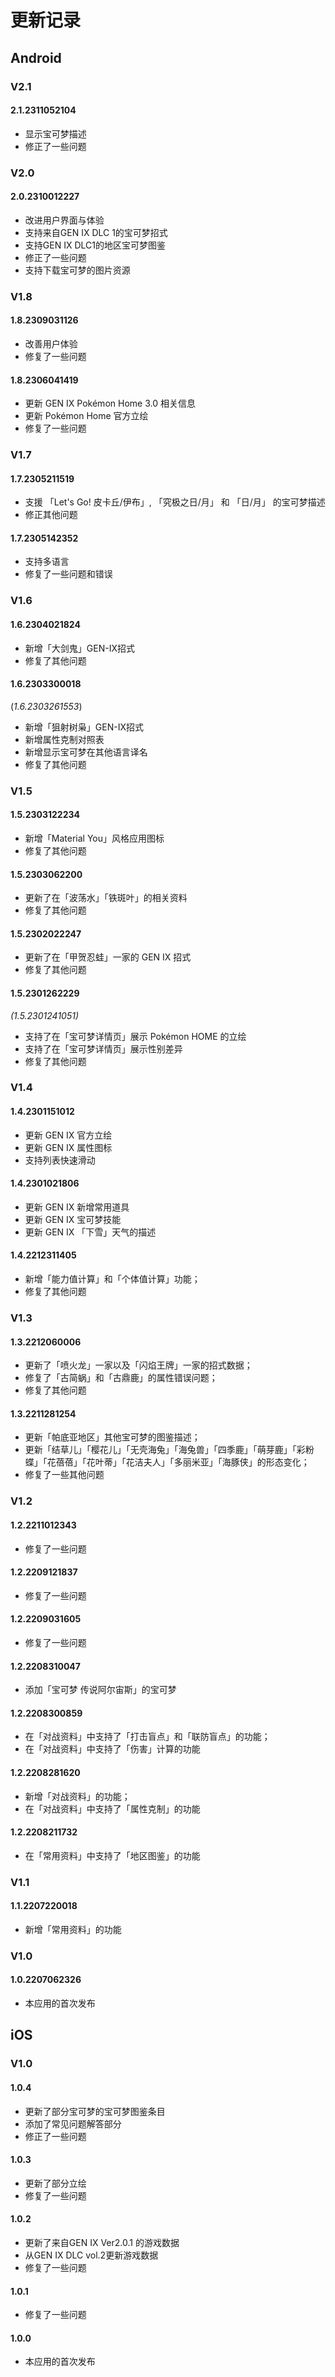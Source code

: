 # 更新记录
## Android
### V2.1
#### 2.1.2311052104
- 显示宝可梦描述
- 修正了一些问题

### V2.0
#### 2.0.2310012227
- 改进用户界面与体验
- 支持来自GEN IX DLC 1的宝可梦招式
- 支持GEN IX DLC1的地区宝可梦图鉴
- 修正了一些问题
- 支持下载宝可梦的图片资源

### V1.8
#### 1.8.2309031126
- 改善用户体验
- 修复了一些问题
#### 1.8.2306041419
- 更新 GEN IX Pokémon Home 3.0 相关信息
- 更新 Pokémon Home 官方立绘
- 修复了一些问题
### V1.7
#### 1.7.2305211519
- 支援 「Let's Go! 皮卡丘/伊布」, 「究极之日/月」 和 「日/月」 的宝可梦描述
- 修正其他问题
#### 1.7.2305142352
- 支持多语言
- 修复了一些问题和错误
### V1.6
#### 1.6.2304021824
- 新增「大剑鬼」GEN-IX招式
- 修复了其他问题
#### 1.6.2303300018
(_1.6.2303261553_)
- 新增「狙射树枭」GEN-IX招式
- 新增属性克制对照表
- 新增显示宝可梦在其他语言译名
- 修复了其他问题

### V1.5
#### 1.5.2303122234
- 新增「Material You」风格应用图标
- 修复了其他问题
#### 1.5.2303062200
- 更新了在「波荡水」「铁斑叶」的相关资料
- 修复了其他问题
#### 1.5.2302022247
- 更新了在「甲贺忍蛙」一家的 GEN IX 招式
- 修复了其他问题
#### 1.5.2301262229
_(1.5.2301241051)_
- 支持了在「宝可梦详情页」展示 Pokémon HOME 的立绘
- 支持了在「宝可梦详情页」展示性别差异
- 修复了其他问题
### V1.4
#### 1.4.2301151012
- 更新 GEN IX 官方立绘
- 更新 GEN IX 属性图标
- 支持列表快速滑动
#### 1.4.2301021806
- 更新 GEN IX 新增常用道具
- 更新 GEN IX 宝可梦技能
- 更新 GEN IX 「下雪」天气的描述
#### 1.4.2212311405
- 新增「能力值计算」和「个体值计算」功能；
- 修复了其他问题
### V1.3
#### 1.3.2212060006
- 更新了「喷火龙」一家以及「闪焰王牌」一家的招式数据；
- 修复了「古简蜗」和「古鼎鹿」的属性错误问题；
- 修复了其他问题
#### 1.3.2211281254
- 更新「帕底亚地区」其他宝可梦的图鉴描述；
- 更新「结草儿」「樱花儿」「无壳海兔」「海兔兽」「四季鹿」「萌芽鹿」「彩粉蝶」「花蓓蓓」「花叶蒂」「花洁夫人」「多丽米亚」「海豚侠」的形态变化；
- 修复了一些其他问题
### V1.2
#### 1.2.2211012343
- 修复了一些问题
#### 1.2.2209121837
- 修复了一些问题
#### 1.2.2209031605
- 修复了一些问题
#### 1.2.2208310047
- 添加「宝可梦 传说阿尔宙斯」的宝可梦
#### 1.2.2208300859
- 在「对战资料」中支持了「打击盲点」和「联防盲点」的功能；
- 在「对战资料」中支持了「伤害」计算的功能
#### 1.2.2208281620 
- 新增「对战资料」的功能；
- 在「对战资料」中支持了「属性克制」的功能
#### 1.2.2208211732
- 在「常用资料」中支持了「地区图鉴」的功能
### V1.1
#### 1.1.2207220018
- 新增「常用资料」的功能
### V1.0
#### 1.0.2207062326
- 本应用的首次发布

## iOS
### V1.0
#### 1.0.4
- 更新了部分宝可梦的宝可梦图鉴条目
- 添加了常见问题解答部分
- 修正了一些问题
#### 1.0.3
- 更新了部分立绘
- 修复了一些问题
#### 1.0.2
- 更新了来自GEN IX Ver2.0.1 的游戏数据
- 从GEN IX DLC vol.2更新游戏数据
- 修复了一些问题
#### 1.0.1
- 修复了一些问题
#### 1.0.0
- 本应用的首次发布
